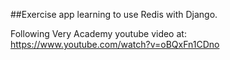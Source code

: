 ##Exercise app learning to use Redis with Django.

Following Very Academy youtube video at: https://www.youtube.com/watch?v=oBQxFn1CDno

